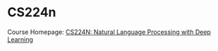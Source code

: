 # CS224n

Course Homepage: [CS224N: Natural Language Processing with Deep Learning](https://cs224n.stanford.edu/)
